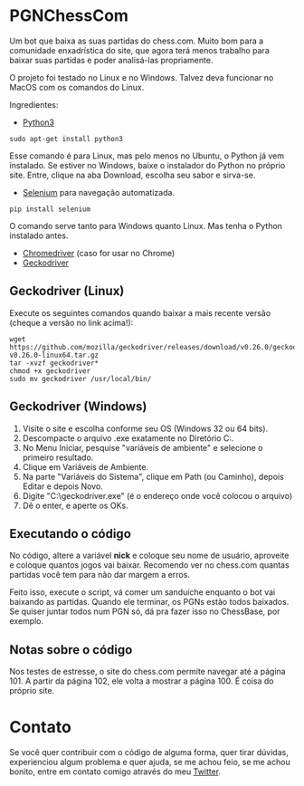 # PGNChessCom
Um bot que baixa as suas partidas do chess.com. Muito bom para a comunidade enxadrística do site, que agora terá menos trabalho para baixar suas partidas e poder analisá-las propriamente.

O projeto foi testado no Linux e no Windows. Talvez deva funcionar no MacOS com os comandos do Linux.

Ingredientes:
* [Python3](https://www.python.org/)   
```
sudo apt-get install python3
```
Esse comando é para Linux, mas pelo menos no Ubuntu, o Python já vem instalado.
Se estiver no Windows, baixe o instalador do Python no próprio site. Entre, clique na aba Download, escolha seu sabor e sirva-se.
* [Selenium](https://www.seleniumhq.org/) para navegação automatizada.
```
pip install selenium
```
O comando serve tanto para Windows quanto Linux. Mas tenha o Python instalado antes.
* [Chromedriver](https://sites.google.com/a/chromium.org/chromedriver/downloads) (caso for usar no Chrome)
* [Geckodriver](https://github.com/mozilla/geckodriver/releases)
## Geckodriver (Linux)
Execute os seguintes comandos quando baixar a mais recente versão (cheque a versão no link acima!):
```
wget https://github.com/mozilla/geckodriver/releases/download/v0.26.0/geckodriver-v0.26.0-linux64.tar.gz
tar -xvzf geckodriver*
chmod +x geckodriver
sudo mv geckodriver /usr/local/bin/
```

## Geckodriver (Windows)
1. Visite o site e escolha conforme seu OS (Windows 32 ou 64 bits). 
2. Descompacte o arquivo .exe exatamente no Diretório C:\.
3. No Menu Iniciar, pesquise "variáveis de ambiente" e selecione o primeiro resultado.
4. Clique em Variáveis de Ambiente.
5. Na parte "Variáveis do Sistema", clique em Path (ou Caminho), depois Editar e depois Novo.
6. Digite "C:\geckodriver.exe" (é o endereço onde você colocou o arquivo)
7. Dê o enter, e aperte os OKs.

## Executando o código
No código, altere a variável **nick** e coloque seu nome de usuário, aproveite e coloque quantos jogos vai baixar. Recomendo ver no chess.com quantas partidas você tem para não dar margem a erros.

Feito isso, execute o script, vá comer um sanduíche enquanto o bot vai baixando as partidas. Quando ele terminar, os PGNs estão todos baixados. Se quiser juntar todos num PGN só, dá pra fazer isso no ChessBase, por exemplo.

## Notas sobre o código
Nos testes de estresse, o site do chess.com permite navegar até a página 101. A partir da página 102, ele volta a mostrar a página 100. É coisa do próprio site.

# Contato
Se você quer contribuir com o código de alguma forma, quer tirar dúvidas, experienciou algum problema e quer ajuda, se me achou feio, se me achou bonito, entre em contato comigo através do meu [Twitter](https://twitter.com/AlexTowerss10).
